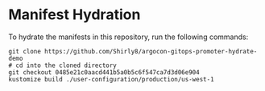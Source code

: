 # Manifest Hydration

To hydrate the manifests in this repository, run the following commands:

```shell
git clone https://github.com/Shirly8/argocon-gitops-promoter-hydrate-demo
# cd into the cloned directory
git checkout 0485e21c0aacd441b5a0b5c6f547ca7d3d06e904
kustomize build ./user-configuration/production/us-west-1
```
